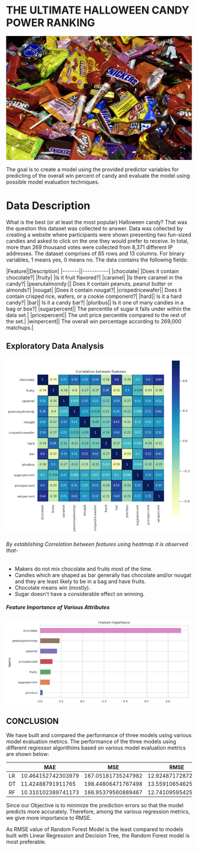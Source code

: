 # THE ULTIMATE HALLOWEEN CANDY POWER RANKING
![datasetcover](https://raw.githubusercontent.com/hnlgangte/MachineLearning-with-Python/main/The%20Ultimate%20Halloween%20Candy%20Prediction/images/candy.jpg "datasetcover")

The goal is to create a model using the provided predictor variables for predicting of the overall win percent of candy and evaluate the model using possible model evaluation techniques.
# Data  Description
What is the best (or at least the most popular) Halloween candy? That was the question this dataset was collected to answer. Data was collected by creating a website where participants were shown presenting two fun-sized candies and asked to click on the one they would prefer to receive. In total, more than 269 thousand votes were collected from 8,371 different IP addresses.
The dataset comprises of 85 rows and 13 columns.
For binary variables, 1 means yes, 0 means no. The data contains the following fields:

|Feature||Description|
|-------||-----------|
|chocolate|	|Does it contain chocolate?|
|fruity|	|Is it fruit flavored?|
|caramel|	|Is there caramel in the candy?|
|peanutalmondy:||	Does it contain peanuts, peanut butter or almonds?|
|nougat|	|Does it contain nougat?|
|crispedricewafer||	Does it contain crisped rice, wafers, or a cookie component?|
|hard||	Is it a hard candy?|
|bar||	Is it a candy bar?|
|pluribus||	Is it one of many candies in a bag or box?|
|sugarpercent||	The percentile of sugar it falls under within the data set.|
|pricepercent||	The unit price percentile compared to the rest of the set.|
|winpercent||	The overall win percentage according to 269,000 matchups.|
## Exploratory Data Analysis
![corrmap](https://raw.githubusercontent.com/hnlgangte/MachineLearning-with-Python/main/The%20Ultimate%20Halloween%20Candy%20Prediction/images/heatmap.png "corrmap")
###### By establishing Correlation between features using heatmap it is observed that-
- Makers do not mix chocolate and fruits most of the time.
- Candies which are shaped as bar generally has chocolate and/or nougat and they are least likely to be in a bag and have fruits.
- Chocolate means win (mostly).
- Sugar doesn't have a considerable effect on winning.

##### Feature Importance of Various Attributes
![feature](https://raw.githubusercontent.com/hnlgangte/MachineLearning-with-Python/main/The%20Ultimate%20Halloween%20Candy%20Prediction/images/feature.png "feature")
## CONCLUSION
We have built and compared the performance of three models using various model evaluation metrics. The performance of the three models using different regressor algorithims based on various model evaluation metrics are shown below:

|   | MAE  | MSE  |  RMSE |  R2 |Adj. R2   |
| ------------ | ------------ | ------------ | ------------ | ------------ | ------------ |
|LR   | 10.464152742303979  |  167.05181735247982 | 12.924871728728334  | 0.5855129919383147  | 0.5040959010690551  |
|DT  | 11.42488791911765  | 198.44806471767498  | 13.559106546254178  |  0.9214810923504617 |  0.906057735490731 |
|RF   |10.310102389741173   | 166.95379560889467  | 12.741095954256782  |0.9167856180272164   |0.900439935853991   |

Since our Objective is to minimize the prediction errors so that the model predicts more accurately. Therefore, among the various regression metrics, we give more importance to RMSE.

As RMSE value of Random Forest Model is the least compared to models built with Linear Regression and Decision Tree, the Random Forest model is most preferable.
